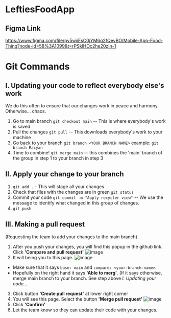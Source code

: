 # LeftiesFoodApp

## Figma Link
https://www.figma.com/file/pv5wiiEsC0jYM6q2fQevBO/Mobile-App-Food-Thing?node-id=58%3A1099&t=rPSklHOc2he20zIn-1

# Git Commands

## I. Updating your code to reflect everybody else's work
We do this often to ensure that our changes work in peace and harmony.
Otherwise... chaos.

1. Go to main branch `git checkout main` -- This is where everybody's work is saved
2. Pull the changes `git pull` -- This downloads everybody's work to your machine
3. Go back to your branch `git branch <YOUR BRANCH NAME>` example: `git branch Raiyan`
4. Time to combine! `git merge main`  -- this combines the 'main' branch of the group in step 1 to your branch in step 3

## II. Apply your change to your branch
1. `git add .` - This will stage all your changes
2. Check that files with the changes are in green `git status`
3. Commit your code `git commit -m "Apply recycler view"` -- We use the message to identify what changed in this group of changes.
5. `git push`

## III. Making a pull request
(Requesting the team to add your changes to the main branch)
1. After you push your changes, you will find this popup in the github link. Click **'Compare and pull request'** 
![image](https://user-images.githubusercontent.com/35404436/225159941-010c5b80-7bda-48ee-a025-fa7aeedd9673.png)
2. It will being you to this page. 
![image](https://user-images.githubusercontent.com/35404436/225160835-74597a82-e16d-4ccc-9369-1b1535e0d1d5.png)
- Make sure that it says `base: main` and `compare: <your-branch-name>`.
- Hopefully on the right hand it says **'Able to merg'**. (If it says otherwise, merge main branch to your branch. See step  above _I. Updating your code..._
3. Click button **'Create pull request'** at lower right corner
4. You will see this page. Select the button **'Merge pull request'**
![image](https://user-images.githubusercontent.com/35404436/225161255-4f654ecc-2efd-4eed-8acd-5fe1bf47f2dd.png)
5. Click **'Confirm'**
6.  Let the team know so they can update their code with your changes.


